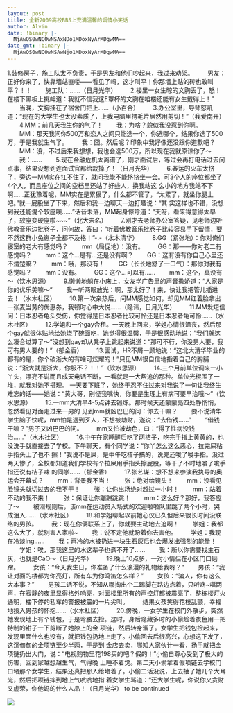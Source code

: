 ```yaml
---
layout: post
title: 全新2009高校BBS上充满温馨的调情小笑话
author: Alvin
date: !binary |-
  MjAwOS0wNC0wNSAxNDo1MDoxNyArMDgwMA==
date_gmt: !binary |-
  MjAwOS0wNC0wNSAwNjo1MDoxNyArMDgwMA==
---
```

1.装修房子，施工队太不负责，于是男友和他们吵起来，我过来劝架。 
　　男友：正好你来了，快靠墙站直喽&mdash;&mdash;看见了吗，这才叫平！你那墙上贴的砖也敢叫平？！！ 
　　施工队：……（日月光华） 
　　2.楼里一女生晾的文胸丢了，怒！在楼下黑板上挑衅道：我就不信我这E罩杯的文胸在咱楼还能有女生戴得上！” 
　　当晚，文胸挂在了宿舍门把上……（小百合） 
　　3.办公室里，导师怒吼道：“现在的大学生也太没素质了，上我电脑里拷毛片居然用剪切！”（我爱南开） 
　　4.MM：前几天我生你的气了！ 
　　我：为啥？貌似我没惹到你啊。 
　　MM：那天我问你500万和恋人之间只能选一个，你选哪个，结果你选了500万，于是我就生气了。 
　　我：囧。然后呢？印象中我好像还没跟你道歉吧？ 
　　MM：没，不过后来我想想，我也会选500万，所以现在我就原谅你了～ 
　　我：…… 
　　5.现在金融危机太离谱了，刚才面试后，等过会再打电话过去问点事，结果没想到连面试官都给裁掉了！（日月光华） 
　　6.春运的火车太挤了，旁边一MM实在扛不住了，就问我能不能挤挤坐一会。可3个人的座位都坐了4个人，而且座位之间的空档里还站了好些人，换我站这 么小的地方我站不下啊……正犹豫着呢，MM实在是累狠了，什么都不管了，“太累了，就坐你腿上吧。”就一屁股坐了下来，然后和我一边聊天一边打趣说：“其 实这样也不错，没想到我还能混个软座噢……”话音未落，MM起身惊呼道：“天呀，看来得意得太早了，软座变硬座啦~~~”（北大未名） 
　　7.刚才去老师办公室答疑，见老师边听佛教音乐边批卷子，问何故，答曰：“听着佛教音乐批卷子比较容易手下留情，要不然这群小兔崽子全都不及格！”-.-（水木清华） 
　　8.GG（紧张地）：你对俺们寝室的老大有感觉吗？ 
　　mm（局促地）：没有。 
　　GG：那&mdash;&mdash;你对老二有感觉吗？ 
　　mm：这个…是有…还是没有啊？ 
　　GG：这有没有你自己心里还不清楚嘛？ 
　　mm：哦，那没有！ 
　　GG（长长地舒了一口气）：那你对我有感觉吗？ 
　　mm：没有。 
　　GG：这个…可以有…… 
　　mm：这个，真没有～（饮水思源） 
　　9.懒懒地躺在小床上，女友学广告里的声音撒娇道：“人家是你的优乐美嘛～” 
　　我一听两眼放光：啊，那太好了！来，快让我把管儿插进去！（水木社区） 
　　10.第一次亲热后，问MM感觉如何，却见MM红着脸拿出一张麦当劳的优惠券，我顿时心中大悦……（隐讳，日月光华） 
　　11.MM发短信问：日本忍者龟头受伤，你觉得是日本忍者比较可怜还是日本忍者龟可怜……（水木社区） 
　　12.学姐和一个gay合租。一天晚上回来，学姐心情很沮丧，然后那个gay就很体贴地给她烧了碗面吃，她觉得很温馨，于是很感动地说：“我们就这么凑合过算了～”没想到gay却从凳子上跳起来说道：“那可不行，你没男人要，我可有男人要的！”（郁金香） 
　　13.面试，HR不屑一顾地说：“这北大清华毕业的都有的是，你个破浙大的有啥可炫耀的！”只见MM很自信地指着自己的胸脯说：“浙大就是浙大，你服不？！！”（饮水思源） 
　　14.三个月前单位调来一小丫头，漂亮不说而且成天电话不断，一看就是一大帮追的那种。单位光棍围了一堆，就我对她不搭理。 一天要下班了，她终于忍不住过来对我说了一句让我终生难忘的话&mdash;&mdash;她说：“黄大哥，别怪我嘴快，你要是生理上有病可要早治哦～”（饮水思源） 
　　15.一mm大清早4-5点钟去锻炼。那时候天还蒙蒙亮四处静悄悄， 忽然看见对面走过来一男的 见到mm就凶巴巴的问：你去干嘛？ 
　　要不说清华学生脑子快呢，mm怕是遇到歹人，不想被劫财，遂说：“去借钱……” 
　　“借钱干嘛？”男子又凶巴巴的问。 
　　mm又怕被劫色，曰：“得了性病没钱治……”（水木社区） 
　　16.中午在家睡醒后吃了两桔子，吃完手指上黄黄的，也没洗手就直接去了学校。下午聊天，有个同学说：“你丫怎么这么恶心，拉完屎粘手指头上了也不 擦！”我说不是屎，是中午吃桔子搞的，说完还唆了唆手指。没过两天惨了，全校都知道我们学校有个拉屎用手指头擦屁股，等干了不时地唆了唆手指还说有桔子味 的同学……（郁金香） 
　　17.张艺谋：想不想来参演我执导的奥运会开幕式？ 
　　mm：背景我不当！ 
　　张：绝对给镜头！ 
　　mm：没看见脸镜头就切过去的我不干！ 
　　张：让你出场绝对超过一小时！ 
　　mm：站着不动的我不来！ 
　　张：保证让你蹦蹦跳跳！ 
　　mm：这么好？那好，我答应了～ 
　　被潜规则后，该mm在运动员入场式的欢迎啦啦队里跳了两个小时，哭成泪人……（水木社区） 
　　18.和学姐聊起以前她心仪已久但后来很长时间没联络的男孩。 
　　我：现在你俩联系上了，你就要主动地去追啊！ 
　　学姐：我都这么大了，就别害人家啦~ 
　　我：说不定他就盼着你去害他。 
　　学姐：我现在冷淡ing…… 
　　我：再冷的水被扔进一块生石灰后也会爆发出强烈的能量！ 
　　学姐：唉，那我这里的水这辈子也煮不开了…… 
　　我：所以你需要找生石灰，也就是CaO～（日月光华） 
　　19.晚上10点多，一对小情侣在小区门口磨蹭。 
　　女孩：“今天我生日，你准备了什么浪漫的礼物给我呀？” 
　　男孩：“我让对面的楼都为你亮灯，所有车为你鸣笛怎么样？” 
　　女孩：“骗人，你有这么大本事？” 
　　男孩二话不说，不知从哪掏出个二踢脚在路边点着，只听咚~噹两声，在寂静的夜里显得格外响亮，对面楼里所有的声控灯都被震亮了，整栋楼灯火通明，楼下停的私车的警报被震的一片尖叫。 
　　结果女孩笑得花枝乱颤，幸福地投入男孩的怀抱……（水木社区） 
　　20.傍晚，一女学生在校门外散步，突然她发现地上有个钱包，于是弯腰去捡。这时，身后隐藏多时的小偷趁着夜色用一把特制的钳子一下剪断了她脖上的金 项链，然后转身溜了。女学生把钱包捡起来，发现里面什么也没有，就把钱包扔地上走了。小偷回去后很高兴，心想这下发了，这沉甸甸的金项链至少半两，于是到 金店去卖，哪知人家伙计一看，扬手就把金项链扔出大门，说：“电视购物里花198买的吧？假的！”小偷自尊心受到了极大的伤害，回到家越想越生气，气得晚 上睡不着觉。第二天小偷拿着假项链去学校门口堵那个女学生，结果还真把那人给堵着了。小偷二话没说，上去抽了她几个大耳光，然后把项链摔到地上气吭吭地指 着女学生骂道：“还大学生呢，你说你又贪财又虚荣，你他妈的什么人品！（日月光华） 
 to be continued

<div class="zemanta-pixie"><img class="zemanta-pixie-img" src="http://img.zemanta.com/pixy.gif?x-id=e1f52ca7-24e0-86ea-9e70-4b5b6933e19e" /></div>
